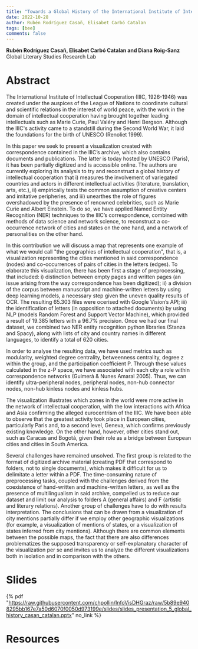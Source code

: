 ```yaml
---
title: "Towards a Global History of the International Institute of Intellectual Cooperation: Challenges and Opportunities" 
date: 2022-10-28
author: Rubén Rodríguez Casañ, Elisabet Carbó Catalan
tags: [bee]
comments: false
---
```


**Rubén Rodríguez Casañ, Elisabet Carbó Catalan and Diana Roig-Sanz**\
Global Literary Studies Research Lab

# Abstract 

The International Institute of Intellectual Cooperation (IIIC, 1926-1946) was created under the auspices of the League of Nations to coordinate cultural and scientific relations in the interest of world peace, with the work in the domain of intellectual cooperation having brought together leading intellectuals such as Marie Curie, Paul Valéry and Henri Bergson. Although the IIIC's activity came to a standstill during the Second World War, it laid the foundations for the birth of UNESCO (Renoliet 1999).

In this paper we seek to present a visualization created with correspondence contained in the IIIC’s archive, which also contains documents and publications. The latter is today hosted by UNESCO (Paris), it has been partially digitized and is accessible online. The authors are currently exploring its analysis to try and reconstruct a global history of intellectual cooperation that i) measures the involvement of variegated countries and actors in different intellectual activities (literature, translation, arts, etc.), ii) empirically tests the common assumption of creative centers and imitative peripheries, and iii) unearthes the role of figures overshadowed by the presence of renowned celebrities, such as Marie Curie and Albert Einstein. To do so, we have applied Named Entity Recognition (NER) techniques to the IIIC’s correspondence, combined with methods of data science and network science, to reconstruct a co-occurrence network of cities and states on the one hand, and a network of personalities on the other hand.

In this contribution we will discuss a map that represents one example of what we would call "the geographies of intellectual cooperation", that is, a visualization representing the cities mentioned in said correspondence (nodes) and co-occurrences of pairs of cities in the letters (edges). To elaborate this visualization, there has been first a stage of preprocessing, that included: i) distinction between empty pages and written pages (an issue arising from the way correspondence has been digitized); ii) a division of the corpus between manuscript and machine-written letters by using deep learning models, a necessary step given the uneven quality results of OCR. The resulting 65.303 files were ocerised with Google Vision’s API; iii) the identification of letters (in opposition to attached documents) by using NLP (models Random Forest and Support Vector Machine), which provided a result of 19.385 letters with a 96.7% precision. Once we had our final dataset, we combined two NER entity recognition python libraries (Stanza and Spacy), along with lists of city and country names in different languages, to identify a total of 620 cities.

In order to analyse the resulting data, we have used metrics such as modularity, weighted degree centrality, betweenness centrality, degree z within the group, and the participation coefficient P. Through these values calculated in the z-P space, we have associated with each city a role within correspondence networks (Guimerà & Nunes Amaral 2005). Thus, we can identify ultra-peripheral nodes, peripheral nodes, non-hub connector nodes, non-hub kinless nodes and kinless hubs.

The visualization illustrates which zones in the world were more active in the network of intellectual cooperation, with the low interactions with Africa and Asia confirming the alleged eurocentrism of the IIIC. We have been able to observe that the greatest activity took place in European cities, particularly Paris and, to a second level, Geneva, which confirms previously existing knowledge. On the other hand, however, other cities stand out, such as Caracas and Bogotá, given their role as a bridge between European cities and cities in South America.

Several challenges have remained unsolved. The first group is related to the format of digitized archive material (creating PDF that correspond to folders, not to single documents), which makes it difficult for us to delimitate a letter within a PDF. The time-consuming nature of preprocessing tasks, coupled with the challenges derived from the coexistence of hand-written and machine-written letters, as well as the presence of multilingualism in said archive, compelled us to reduce our dataset and limit our analysis to folders A (general affairs) and F (artistic and literary relations). Another group of challenges have to do with results interpretation. The conclusions that can be drawn from a visualization of city mentions partially differ if we employ other geographic visualizations (for example, a visualization of mentions of states, or a visualization of states inferred from city mentions). Although
there are common elements between the possible maps, the fact that there are also differences problematizes the supposed transparency or self-explanatory character of the visualization per se and invites us to analyze the different visualizations both in isolation and in comparison with the others.

# Slides

{% pdf "https://raw.githubusercontent.com/chpollin/InfoVisDHGraz/raw/5b89e9408295bb167e7a50d6070f0050d973199e/slides/slides_presentation_5_global_history_casan_catalan.pptx" no_link %}

# Resources
